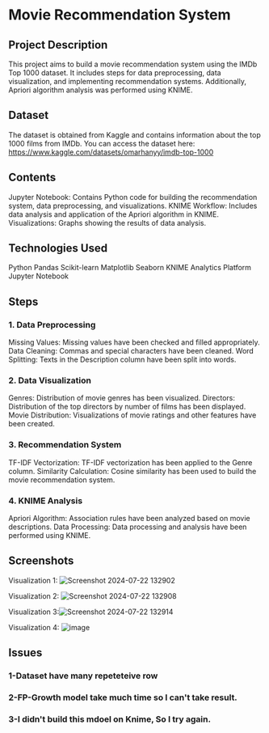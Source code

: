 # Movie Recommendation System
## Project Description
This project aims to build a movie recommendation system using the IMDb Top 1000 dataset. It includes steps for data preprocessing, data visualization, and implementing recommendation systems. Additionally, Apriori algorithm analysis was performed using KNIME.

## Dataset
The dataset is obtained from Kaggle and contains information about the top 1000 films from IMDb. You can access the dataset here: https://www.kaggle.com/datasets/omarhanyy/imdb-top-1000

## Contents
Jupyter Notebook: Contains Python code for building the recommendation system, data preprocessing, and visualizations.
KNIME Workflow: Includes data analysis and application of the Apriori algorithm in KNIME.
Visualizations: Graphs showing the results of data analysis.
## Technologies Used
Python
Pandas
Scikit-learn
Matplotlib
Seaborn
KNIME Analytics Platform
Jupyter Notebook
## Steps
### 1. Data Preprocessing
Missing Values: Missing values have been checked and filled appropriately.
Data Cleaning: Commas and special characters have been cleaned.
Word Splitting: Texts in the Description column have been split into words.
### 2. Data Visualization
Genres: Distribution of movie genres has been visualized.
Directors: Distribution of the top directors by number of films has been displayed.
Movie Distribution: Visualizations of movie ratings and other features have been created.
### 3. Recommendation System
TF-IDF Vectorization: TF-IDF vectorization has been applied to the Genre column.
Similarity Calculation: Cosine similarity has been used to build the movie recommendation system.
### 4. KNIME Analysis
Apriori Algorithm: Association rules have been analyzed based on movie descriptions.
Data Processing: Data processing and analysis have been performed using KNIME.
## Screenshots
Visualization 1: ![Screenshot 2024-07-22 132902](https://github.com/user-attachments/assets/3d65a494-9797-4498-b0e8-8c2757609182)

Visualization 2: ![Screenshot 2024-07-22 132908](https://github.com/user-attachments/assets/80471a27-7c6d-4611-bb1b-b94bb4bd8625)

Visualization 3:![Screenshot 2024-07-22 132914](https://github.com/user-attachments/assets/0e096fec-d33d-4b03-abee-1f35955b4cbd)

Visualization 4: ![image](https://github.com/user-attachments/assets/960e44a3-0159-4548-a885-4828afdcdaed)

## Issues
### 1-Dataset have many repeteteive row

### 2-FP-Growth model take much time so I can't take result.

### 3-I didn't build this mdoel on Knime, So I try again.

